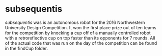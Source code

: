 # subsequentis
<i>subsequentis</i> was is an autonomous robot for the 2016 Northwestern University Design Competition. It won the first place prize out of ten teams for the competition by knocking a cup off of a manually controlled robot with a retroreflective cup on top faster than its opponents for 7 rounds. All of the actual code that was run on the day of the competition can be found in the findCup folder. 
